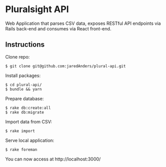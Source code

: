 # Pluralsight API
 Web Application that parses CSV data, exposes RESTful API endpoints via Rails back-end and consumes via React front-end.

## Instructions

Clone repo:
```
$ git clone git@github.com:jaredAnders/plural-api.git
```
Install packages:
```
$ cd plural-api/
$ bundle && yarn
```
Prepare database:
```
$ rake db:create:all
$ rake db:migrate
```
Import data from CSV:
```
$ rake import
```
Serve local application:
```
$ rake foreman
```

You can now access at http://localhost:3000/
